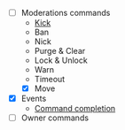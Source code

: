 
- [ ] Moderations commands
  - [Kick](https://docs.disnake.dev/en/latest/api.html?highlight=kick#disnake.Member.kick)
  - Ban
  - Nick
  - Purge & Clear
  - Lock & Unlock
  - Warn
  - Timeout
  - [X] Move
- [X] Events
  - [Command completion](https://docs.disnake.dev/en/latest/ext/commands/api.html?highlight=completion#disnake.disnake.ext.commands.on_command_completion)
- [ ] Owner commands